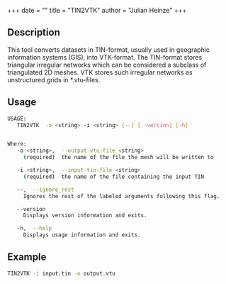 +++
date = ""
title = "TIN2VTK"
author = "Julian Heinze"
+++

## Description

This tool converts datasets in TIN-format, usually used in geographic information systems (GIS), into VTK-format.
The TIN-format stores triangular irregular networks which can be considered a subclass of triangulated 2D meshes.
VTK stores such irregular networks as unstructured grids in *.vtu-files.

## Usage

```bash
USAGE:
   TIN2VTK  -o <string> -i <string> [--] [--version] [-h]


Where:
   -o <string>,  --output-vtu-file <string>
     (required)  the name of the file the mesh will be written to

   -i <string>,  --input-tin-file <string>
     (required)  the name of the file containing the input TIN

   --,  --ignore_rest
     Ignores the rest of the labeled arguments following this flag.

   --version
     Displays version information and exits.

   -h,  --help
     Displays usage information and exits.
```

## Example

```bash
TIN2VTK -i input.tin -o output.vtu
```
